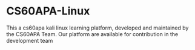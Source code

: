 # CS60APA-Linux
This a cs60apa kali linux learning platform, developed and maintained by the CS60APA Team. Our platform are available for contribution in the development team
